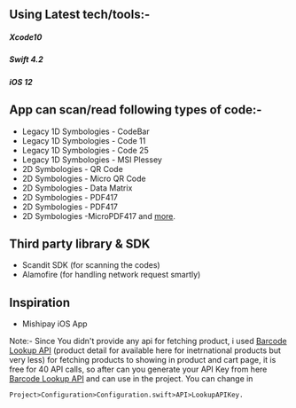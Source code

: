 ## Using Latest tech/tools:-
##### Xcode10
##### Swift 4.2
##### iOS 12


## App can scan/read following types of code:-
- Legacy 1D Symbologies - CodeBar
- Legacy 1D Symbologies - Code 11
- Legacy 1D Symbologies - Code 25
- Legacy 1D Symbologies - MSI Plessey 
- 2D Symbologies - QR Code
- 2D Symbologies - Micro QR Code
- 2D Symbologies - Data Matrix
- 2D Symbologies - PDF417
- 2D Symbologies - PDF417
- 2D Symbologies -MicroPDF417
and [more](https://docs.scandit.com/supported-symbologies.html "more").

## Third party library & SDK
- Scandit SDK (for scanning the codes)
- Alamofire (for handling network request smartly)

## Inspiration
- Mishipay iOS App

Note:-
Since You didn't provide any api for fetching product, i used [Barcode Lookup API](https://www.barcodelookup.com/api "Barcode Lookup") (product detail for available here for inetrnational products but very less) for fetching products to showing in product and cart page, it is free for 40 API calls, so after can you generate your API Key from here [Barcode Lookup API](https://www.barcodelookup.com/api "Barcode Lookup")  and can use in the project.
You can change in 

    Project>Configuration>Configuration.swift>API>LookupAPIKey.
